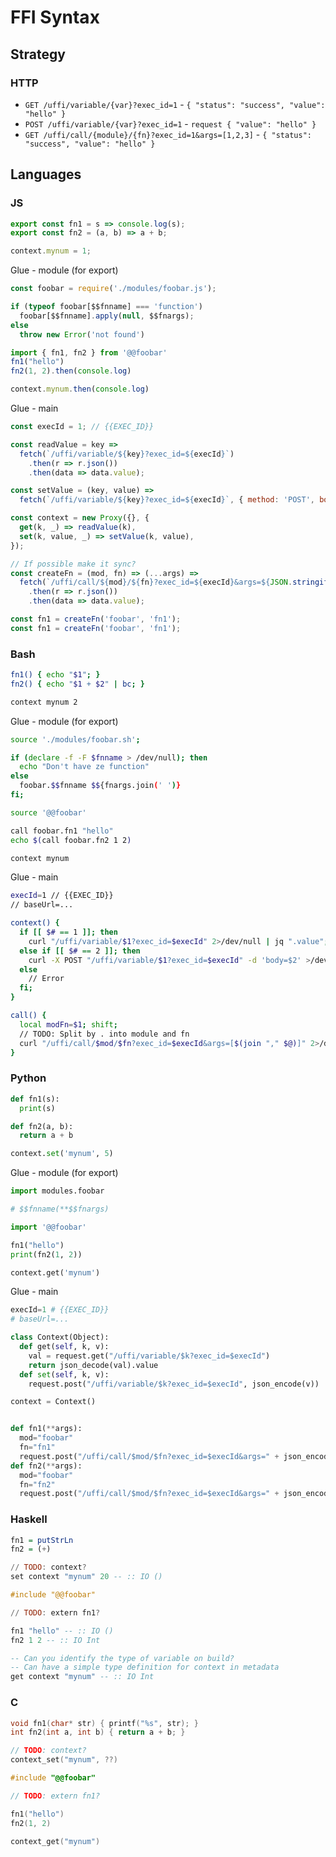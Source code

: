 # FFI Syntax

## Strategy

### HTTP

- `GET /uffi/variable/{var}?exec_id=1` - `{ "status": "success", "value": "hello" }`
- `POST /uffi/variable/{var}?exec_id=1` - `request { "value": "hello" }`
- `GET /uffi/call/{module}/{fn}?exec_id=1&args=[1,2,3]` - `{ "status": "success", "value": "hello" }`


## Languages

### JS

<!--- module foobar -->
```js
export const fn1 = s => console.log(s);
export const fn2 = (a, b) => a + b;

context.mynum = 1;
```

Glue - module (for export)
```js
const foobar = require('./modules/foobar.js');

if (typeof foobar[$$fnname] === 'function')
  foobar[$$fnname].apply(null, $$fnargs);
else
  throw new Error('not found')
```



```js
import { fn1, fn2 } from '@@foobar'
fn1("hello")
fn2(1, 2).then(console.log)

context.mynum.then(console.log)
```

Glue - main
```js
const execId = 1; // {{EXEC_ID}}

const readValue = key =>
  fetch(`/uffi/variable/${key}?exec_id=${execId}`)
    .then(r => r.json())
    .then(data => data.value);

const setValue = (key, value) =>
  fetch(`/uffi/variable/${key}?exec_id=${execId}`, { method: 'POST', body: JSON.stringify(value) });

const context = new Proxy({}, {
  get(k, _) => readValue(k),
  set(k, value, _) => setValue(k, value),
});

// If possible make it sync?
const createFn = (mod, fn) => (...args) =>
  fetch(`/uffi/call/${mod}/${fn}?exec_id=${execId}&args=${JSON.stringify(args)}`)
    .then(r => r.json())
    .then(data => data.value);

const fn1 = createFn('foobar', 'fn1');
const fn1 = createFn('foobar', 'fn1');
```

### Bash

<!--- module foobar -->
```bash
fn1() { echo "$1"; }
fn2() { echo "$1 + $2" | bc; }

context mynum 2
```

Glue - module (for export)
```bash
source './modules/foobar.sh';

if (declare -f -F $fnname > /dev/null); then
  echo "Don't have ze function"
else
  foobar.$$fnname $${fnargs.join(' ')}
fi;
```


```bash
source '@@foobar'

call foobar.fn1 "hello"
echo $(call foobar.fn2 1 2)

context mynum
```

Glue - main
```bash
execId=1 // {{EXEC_ID}}
// baseUrl=...

context() {
  if [[ $# == 1 ]]; then
    curl "/uffi/variable/$1?exec_id=$execId" 2>/dev/null | jq ".value";
  else if [[ $# == 2 ]]; then
    curl -X POST "/uffi/variable/$1?exec_id=$execId" -d 'body=$2' >/dev/null 2>&1;
  else
    // Error
  fi;
}

call() {
  local modFn=$1; shift;
  // TODO: Split by . into module and fn
  curl "/uffi/call/$mod/$fn?exec_id=$execId&args=[$(join "," $@)]" 2>/dev/null | jq ".value"
}
```



### Python

<!--- module foobar -->
```python
def fn1(s):
  print(s)

def fn2(a, b):
  return a + b

context.set('mynum', 5)
```

Glue - module (for export)
```python
import modules.foobar

# $$fnname(**$$fnargs)
```



```python
import '@@foobar'

fn1("hello")
print(fn2(1, 2))

context.get('mynum')
```

Glue - main
```python
execId=1 # {{EXEC_ID}}
# baseUrl=...

class Context(Object):
  def get(self, k, v):
    val = request.get("/uffi/variable/$k?exec_id=$execId")
    return json_decode(val).value
  def set(self, k, v):
    request.post("/uffi/variable/$k?exec_id=$execId", json_encode(v))

context = Context()


def fn1(**args):
  mod="foobar"
  fn="fn1"
  request.post("/uffi/call/$mod/$fn?exec_id=$execId&args=" + json_encode(args))
def fn2(**args):
  mod="foobar"
  fn="fn2"
  request.post("/uffi/call/$mod/$fn?exec_id=$execId&args=" + json_encode(args))
```



### Haskell

<!--- @module foobar -->
```haskell
fn1 = putStrLn
fn2 = (+)

// TODO: context?
set context "mynum" 20 -- :: IO ()
```

```haskell
#include "@@foobar"

// TODO: extern fn1?

fn1 "hello" -- :: IO ()
fn2 1 2 -- :: IO Int

-- Can you identify the type of variable on build?
-- Can have a simple type definition for context in metadata
get context "mynum" -- :: IO Int
```



### C

<!--- module foobar -->
```c
void fn1(char* str) { printf("%s", str); }
int fn2(int a, int b) { return a + b; }

// TODO: context?
context_set("mynum", ??)
```

```c
#include "@@foobar"

// TODO: extern fn1?

fn1("hello")
fn2(1, 2)

context_get("mynum")
```


